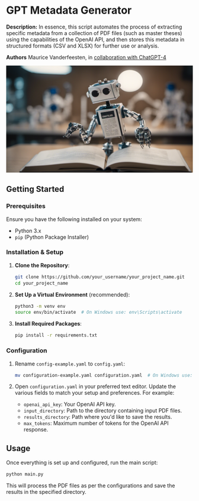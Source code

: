# GPT Metadata Generator

**Description:** In essence, this script automates the process of extracting specific metadata from a collection of PDF files (such as master theses) using the capabilities of the OpenAI API, and then stores this metadata in structured formats (CSV and XLSX) for further use or analysis.

**Authors** Maurice Vanderfeesten, in [collaboration with ChatGPT-4](https://chat.openai.com/share/83ac75e7-986f-4b4f-abb1-adc038fd1c92) 

![A friendly looking robot with eight arms extracts word-like particles from a book in a lab, and puts these word-like particles in a box next to it.](./images/438177_A%20friendly%20looking%20robot%20with%20eight%20arms%20extracts%20_xl-1024-v1-0.png)

## Getting Started

### Prerequisites

Ensure you have the following installed on your system:

- Python 3.x
- `pip` (Python Package Installer)

### Installation & Setup

1. **Clone the Repository**:
   
   ```bash
   git clone https://github.com/your_username/your_project_name.git
   cd your_project_name
   ```

2. **Set Up a Virtual Environment** (recommended):

   ```bash
   python3 -m venv env
   source env/bin/activate  # On Windows use: env\Scripts\activate
   ```

3. **Install Required Packages**:

   ```bash
   pip install -r requirements.txt
   ```

### Configuration

1. Rename `config-example.yaml` to `config.yaml`:

   ```bash
   mv configuration-example.yaml configuration.yaml  # On Windows use: rename configuration-example.yaml configuration.yaml
   ```

2. Open `configuration.yaml` in your preferred text editor. Update the various fields to match your setup and preferences. For example:

   - `openai_api_key`: Your OpenAI API key.
   - `input_directory`: Path to the directory containing input PDF files.
   - `results_directory`: Path where you'd like to save the results.
   - `max_tokens`: Maximum number of tokens for the OpenAI API response.

## Usage

Once everything is set up and configured, run the main script:

```bash
python main.py
```

This will process the PDF files as per the configurations and save the results in the specified directory.
